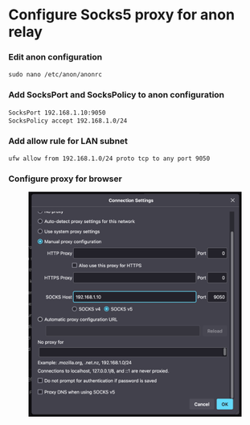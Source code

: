 # Configure Socks5 proxy for anon relay

### Edit anon configuration
```
sudo nano /etc/anon/anonrc
```
### Add SocksPort and SocksPolicy to anon configuration
```
SocksPort 192.168.1.10:9050
SocksPolicy accept 192.168.1.0/24
```
### Add allow rule for LAN subnet
```
ufw allow from 192.168.1.0/24 proto tcp to any port 9050
```
### Configure proxy for browser
<figure><img src="./Firefox proxy settings.png" alt="" width="475"><figcaption></figcaption></figure>
